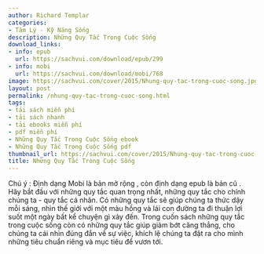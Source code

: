 ```yaml
---
author: Richard Templar
categories:
- Tâm Lý - Kỹ Năng Sống
description: Những Quy Tắc Trong Cuộc Sống
download_links:
- info: epub
  url: https://sachvui.com/download/epub/299
- info: mobi
  url: https://sachvui.com/download/mobi/768
image: https://sachvui.com/cover/2015/Nhung-quy-tac-trong-cuoc-song.jpg
layout: post
permalink: /nhung-quy-tac-trong-cuoc-song.html
tags:
- tải sách miễn phí
- tải sách nhanh
- tải ebooks miễn phí
- pdf miễn phí
- Những Quy Tắc Trong Cuộc Sống ebook
- Những Quy Tắc Trong Cuộc Sống pdf
thumbnail_url: https://sachvui.com/cover/2015/Nhung-quy-tac-trong-cuoc-song.jpg
title: Những Quy Tắc Trong Cuộc Sống
---
```


 <div class="item-desc text-justify"> Chú ý : Định dạng Mobi là bản mở rộng , còn định dạng epub là bản cũ .<br> Hãy bắt đầu với những quy tắc quan trọng nhất, những quy tắc cho chính chúng ta - quy tắc cá nhân. Có những quy tắc sẽ giúp chúng ta thức dậy mỗi sáng, nhìn thế giới với một màu hồng và lái con đường ta đi thuận lợi suốt một ngày bất kể chuyện gì xảy đến. Trong cuốn sách những quy tắc trong cuộc sống còn có những quy tắc giúp giảm bớt căng thẳng, cho chúng ta cái nhìn đúng đắn về sự việc, khích lệ chúng ta đặt ra cho mình những tiêu chuẩn riêng và mục tiêu để vươn tới. </div>